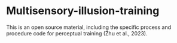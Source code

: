 # Multisensory-illusion-training
This is an open source material, including the specific process and procedure code for perceptual training (Zhu et al., 2023).
